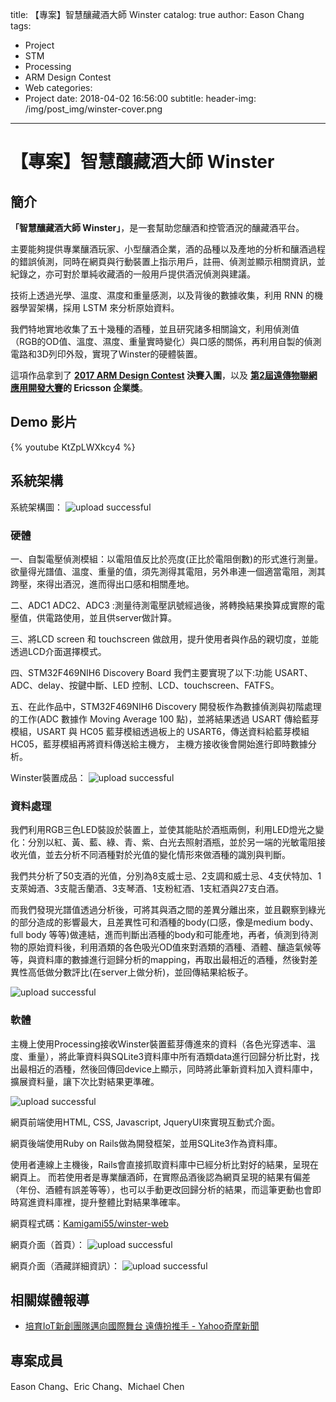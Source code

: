title: 【專案】智慧釀藏酒大師 Winster
catalog: true
author: Eason Chang
tags:
  - Project
  - STM
  - Processing
  - ARM Design Contest
  - Web
categories:
  - Project
date: 2018-04-02 16:56:00
subtitle:
header-img: /img/post_img/winster-cover.png
---
# 【專案】智慧釀藏酒大師 Winster

## 簡介

**「智慧釀藏酒大師 Winster」**，是一套幫助您釀酒和控管酒況的釀藏酒平台。

主要能夠提供專業釀酒玩家、小型釀酒企業，酒的品種以及產地的分析和釀酒過程的錯誤偵測，同時在網頁與行動裝置上指示用戶，註冊、偵測並顯示相關資訊，並紀錄之，亦可對於單純收藏酒的一般用戶提供酒況偵測與建議。

技術上透過光學、溫度、濕度和重量感測，以及背後的數據收集，利用 RNN 的機器學習架構，採用 LSTM 來分析原始資料。

我們特地實地收集了五十幾種的酒種，並且研究諸多相關論文，利用偵測值（RGB的OD值、溫度、濕度、重量實時變化）與口感的關係，再利用自製的偵測電路和3D列印外殼，實現了Winster的硬體裝置。

這項作品拿到了 **[2017 ARM Design Contest](http://www.armdesigncontest.com/customers/login/) 決賽入圍**，以及 **[第2屆遠傳物聯網應用開發大賽](http://promotion.fetnet.net/ebu/2017IoTHackathon/index.html)的 Ericsson 企業獎**。

## Demo 影片

{% youtube KtZpLWXkcy4 %}

## 系統架構

系統架構圖：
![upload successful](/img/post_img/pasted-8.png)

### 硬體

一、自製電壓偵測模組：以電阻值反比於亮度(正比於電阻倒數)的形式進行測量。欲量得光譜值、溫度、重量的值，須先測得其電阻，另外串連一個適當電阻，測其跨壓，來得出酒況，進而得出口感和相關產地。

二、ADC1 ADC2、ADC3 :測量待測電壓訊號經過後，將轉換結果換算成實際的電壓值，供電路使用，並且供server做計算。

三、將LCD screen 和 touchscreen 做啟用，提升使用者與作品的親切度，並能透過LCD介面選擇模式。

四、STM32F469NIH6 Discovery Board 我們主要實現了以下:功能 USART、ADC、delay、按鍵中斷、LED 控制、LCD、touchscreen、FATFS。

五、在此作品中，STM32F469NIH6 Discovery 開發板作為數據偵測與初階處理的工作(ADC 數據作 Moving Average 100 點)，並將結果透過 USART 傳給藍芽模組，USART 與 HC05 藍芽模組透過板上的 USART6，傳送資料給藍芽模組 HC05，藍芽模組再將資料傳送給主機方， 主機方接收後會開始進行即時數據分析。

Winster裝置成品：
![upload successful](/img/post_img/pasted-11.png)


### 資料處理

我們利用RGB三色LED裝設於裝置上，並使其能貼於酒瓶兩側，利用LED燈光之變化：分別以紅、黃、藍、綠、青、紫、白光去照射酒瓶，並於另一端的光敏電阻接收光值，並去分析不同酒種對於光值的變化情形來做酒種的識別與判斷。

我們共分析了50支酒的光值，分別為8支威士忌、2支調和威士忌、4支伏特加、1支萊姆酒、3支龍舌蘭酒、3支琴酒、1支粉紅酒、1支紅酒與27支白酒。

而我們發現光譜值透過分析後，可將其與酒之間的差異分離出來，並且觀察到綠光的部分造成的影響最大，且差異性可和酒種的body(口感，像是medium body、full body 等等)做連結，進而判斷出酒種的body和可能產地，再者，偵測到待測物的原始資料後，利用酒類的各色吸光OD值來對酒類的酒種、酒體、釀造氣候等等，與資料庫的數據進行迴歸分析的mapping，再取出最相近的酒種，然後對差異性高低做分數評比(在server上做分析)，並回傳結果給板子。

![upload successful](/img/post_img/pasted-12.png)

### 軟體

主機上使用Processing接收Winster裝置藍芽傳進來的資料（各色光穿透率、溫度、重量），將此筆資料與SQLite3資料庫中所有酒類data進行回歸分析比對，找出最相近的酒種，然後回傳回device上顯示，同時將此筆新資料加入資料庫中，擴展資料量，讓下次比對結果更準確。

![upload successful](/img/post_img/pasted-13.png)

網頁前端使用HTML, CSS, Javascript, JqueryUI來實現互動式介面。

網頁後端使用Ruby on Rails做為開發框架，並用SQLite3作為資料庫。

使用者連線上主機後，Rails會直接抓取資料庫中已經分析比對好的結果，呈現在網頁上。
而若使用者是專業釀酒師，在實際品酒後認為網頁呈現的結果有偏差（年份、酒體有誤差等等），也可以手動更改回歸分析的結果，而這筆更動也會即時寫進資料庫裡，提升整體比對結果準確率。

網頁程式碼：[Kamigami55/winster-web](https://github.com/Kamigami55/winster-web)

網頁介面（首頁）：
![upload successful](/img/post_img/pasted-9.png)

網頁介面（酒藏詳細資訊）：
![upload successful](/img/post_img/pasted-10.png)


## 相關媒體報導

- [培育IoT新創團隊邁向國際舞台 遠傳扮推手 - Yahoo奇摩新聞](https://tw.news.yahoo.com/%E5%9F%B9%E8%82%B2iot%E6%96%B0%E5%89%B5%E5%9C%98%E9%9A%8A%E9%82%81%E5%90%91%E5%9C%8B%E9%9A%9B%E8%88%9E%E5%8F%B0-%E9%81%A0%E5%82%B3%E6%89%AE%E6%8E%A8%E6%89%8B-084206839.html)

## 專案成員

Eason Chang、Eric Chang、Michael Chen


